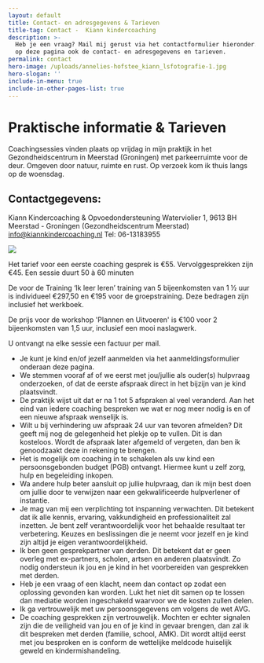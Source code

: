 ```yaml
---
layout: default
title: Contact- en adresgegevens & Tarieven
title-tag: Contact -  Kiann kindercoaching
description: >-
  Heb je een vraag? Mail mij gerust via het contactformulier hieronder. Je vindt
  op deze pagina ook de contact- en adresgegevens en tarieven.
permalink: contact
hero-image: /uploads/annelies-hofstee_kiann_lsfotografie-1.jpg
hero-slogan: ''
include-in-menu: true
include-in-other-pages-list: true
---
```

# Praktische informatie & Tarieven

Coachingsessies vinden plaats op vrijdag in mijn praktijk in het Gezondheidscentrum in Meerstad (Groningen) met parkeerruimte voor de deur. Omgeven door natuur, ruimte en rust. Op verzoek kom ik thuis langs op de woensdag.

## Contactgegevens:

Kiann Kindercoaching & Opvoedondersteuning
Waterviolier 1, 9613 BH Meerstad - Groningen (Gezondheidscentrum Meerstad)
info@kiannkindercoaching.nl
Tel: 06-13183955

![](/uploads/thumbnail_20190917_190719_1568740072185_resized.jpg)

Het tarief voor een eerste coaching gesprek is €55. Vervolggesprekken zijn €45. Een sessie duurt 50 à 60 minuten

De  voor de Training ‘Ik leer leren’ training van 5 bijeenkomsten van 1 ½ uur is individueel €297,50 en €195 voor de groepstraining. Deze bedragen zijn inclusief het werkboek.

De prijs voor de workshop 'Plannen en Uitvoeren' is €100 voor 2 bijeenkomsten van 1,5 uur, inclusief een mooi naslagwerk.

U ontvangt na elke sessie een factuur per mail.

* Je kunt je kind en/of jezelf aanmelden via het aanmeldingsformulier onderaan deze pagina.
* We stemmen vooraf af of we eerst met jou/jullie als ouder(s)  hulpvraag onderzoeken, of dat de eerste afspraak direct in het bijzijn van je kind plaatsvindt.
* De praktijk wijst uit dat er na 1 tot 5 afspraken al veel veranderd. Aan het eind van iedere coaching bespreken we wat er nog meer nodig is en of een nieuwe afspraak wenselijk is.
* Wilt u bij verhindering uw afspraak 24 uur van tevoren afmelden? Dit geeft mij nog de gelegenheid het plekje op te vullen. Dit is dan kosteloos. Wordt de afspraak later afgemeld of vergeten, dan ben ik genoodzaakt deze in rekening te brengen.
* Het is mogelijk om coaching in te schakelen als uw kind een persoonsgebonden budget (PGB) ontvangt. Hiermee kunt u zelf zorg, hulp en begeleiding inkopen.
* Wa andere hulp beter aansluit op jullie hulpvraag, dan   ik mijn best doen om jullie door te verwijzen naar een gekwalificeerde hulpverlener of instantie.
* Je mag van mij een verplichting tot inspanning verwachten. Dit betekent dat ik alle kennis, ervaring, vakkundigheid en professionaliteit zal inzetten. Je bent zelf verantwoordelijk voor het behaalde resultaat ter verbetering. Keuzes en beslissingen die je neemt voor jezelf en je kind zijn altijd je eigen verantwoordelijkheid.
* Ik ben geen gesprekpartner van derden. Dit betekent dat er geen overleg met ex-partners, scholen, artsen en anderen plaatsvindt. Zo nodig ondersteun ik jou en je kind in het voorbereiden van gesprekken met derden.
* Heb je een vraag of een klacht, neem dan contact op zodat een oplossing gevonden kan worden. Lukt het niet dit samen op te lossen dan  mediatie worden ingeschakeld waarvoor we de kosten zullen delen.
* Ik ga vertrouwelijk met uw persoonsgegevens om volgens de wet AVG.
* De coaching gesprekken zijn vertrouwelijk. Mochten er echter signalen zijn die de veiligheid van jou en of je kind in gevaar brengen, dan zal ik dit bespreken met derden (familie, school, AMK). Dit wordt altijd eerst met jou besproken en is conform de wettelijke meldcode huiselijk geweld en kindermishandeling.
